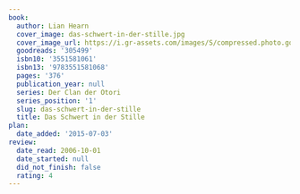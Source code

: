 ```yaml
---
book:
  author: Lian Hearn
  cover_image: das-schwert-in-der-stille.jpg
  cover_image_url: https://i.gr-assets.com/images/S/compressed.photo.goodreads.com/books/1370811390l/305499._SX98_.jpg
  goodreads: '305499'
  isbn10: '3551581061'
  isbn13: '9783551581068'
  pages: '376'
  publication_year: null
  series: Der Clan der Otori
  series_position: '1'
  slug: das-schwert-in-der-stille
  title: Das Schwert in der Stille
plan:
  date_added: '2015-07-03'
review:
  date_read: 2006-10-01
  date_started: null
  did_not_finish: false
  rating: 4
---
```

